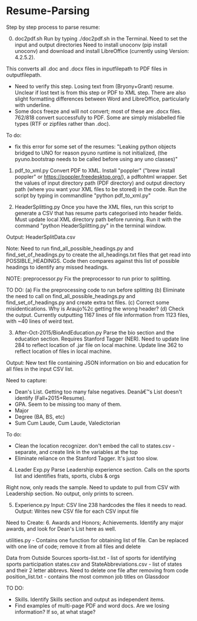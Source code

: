 # Resume-Parsing

Step by step process to parse resume:

 
0. doc2pdf.sh
Run by typing ./doc2pdf.sh in the Terminal. 
Need to set the input and output directories
Need to install unoconv (pip install unoconv) and download and install LibreOffice (currently using Version: 4.2.5.2).

This converts all .doc and .docx files in inputfilepath to PDF files in outputfilepath. 
- Need to verify this step. Losing text from (Bryony+Grant) resume. Unclear if lost text is from this step or PDF to XML step. There are also slight formatting differences between Word and LibreOffice, particularly with underline.
- Some docs freeze and will not convert; most of these are .docx files. 762/818 convert successfully to PDF. Some are simply mislabelled file types (RTF or zipfiles rather than .doc).

To do:
- fix this error for some set of the resumes: "Leaking python objects bridged to UNO for reason pyuno runtime is not initialized, (the pyuno.bootstrap needs to be called before using any uno classes)"

1. pdf_to_xml.py 
Convert PDF to XML.
Install "poppler" ("brew install poppler" or https://poppler.freedesktop.org/), a pdftohtml wrapper.
Set the values of input directory path (PDF directory) and output directory path (where you want your XML files to be stored) in the code. Run the script by typing in commandline "python pdf_to_xml.py"

2. HeaderSplitting.py
Once you have the XML files, run this script to generate a CSV that has resume parts categorised into header fields. Must update local XML directory path before running. Run it with the command "python HeaderSplitting.py" in the terminal window.

Output: HeaderSplitData.csv

Note: Need to run find_all_possible_headings.py and find_set_of_headings.py to create the all_headings.txt files that get read into POSSIBLE_HEADINGS. Code then compares against this list of possible headings to identify any missed headings.

NOTE:  preprocessor.py
Fix the preprocessor to run prior to splitting.

TO DO: 
(a) Fix the preprocessing code to run before splitting
(b) Eliminate the need to call on find_all_possible_headings.py and find_set_of_headings.py and create extra txt files. 
(c) Correct some misidentications. Why is Araujo%2c getting the wrong header?
(d) Check the output. Currently outputting 1167 lines of file information from 1123 files, with ~40 lines of weird text. 

3. After-Oct-2015/BioAndEducation.py
Parse the bio section and the education section.
Requires Stanford Tagger (NER). Need to update line 284 to reflect location of .jar file on local machine.
Update line 362 to reflect location of files in local machine.

Output: New text file containing JSON information on bio and education for all files in the input CSV list.

Need to capture:
- Dean's List. Getting too many false negatives. Deanâ€™s List doesn't identify (Fall+2015+Resume). 
- GPA. Seem to be missing too many of them. 
- Major
- Degree (BA, BS, etc)
- Sum Cum Laude, Cum Laude, Valedictorian

To do:
- Clean the location recognizer. don't embed the call to states.csv - separate, and create link in the variables at the top
- Eliminate reliance on the Stanford Tagger. It's just too slow.

4. Leader Exp.py
Parse Leadership experience section.
Calls on the sports list and identifies frats, sports, clubs & orgs

Right now, only reads the sample. Need to update to pull from CSV with Leadership section.
No output, only prints to screen.

5. Experience.py
Input: CSV 
line 238 hardcodes the files it needs to read.
Output: Writes new CSV file for each CSV input file

Need to Create:
6. Awards and Honors; Achievements. Identify any major awards, and look for Dean's List here as well.


utilities.py - Contains one function for obtaining list of file. Can be replaced with one line of code; remove it from all files and delete

Data from Outside Sources
sports-list.txt - list of sports for identifying sports participation
states.csv and StateAbbreviations.csv - list of states and their 2 letter abbrevs. Need to delete one file after removing from code
position_list.txt - contains the most common job titles on Glassdoor


TO DO:
- Skills. Identify Skills section and output as independent items.
- Find examples of multi-page PDF and word docs. Are we losing information? If so, at what stage? 
